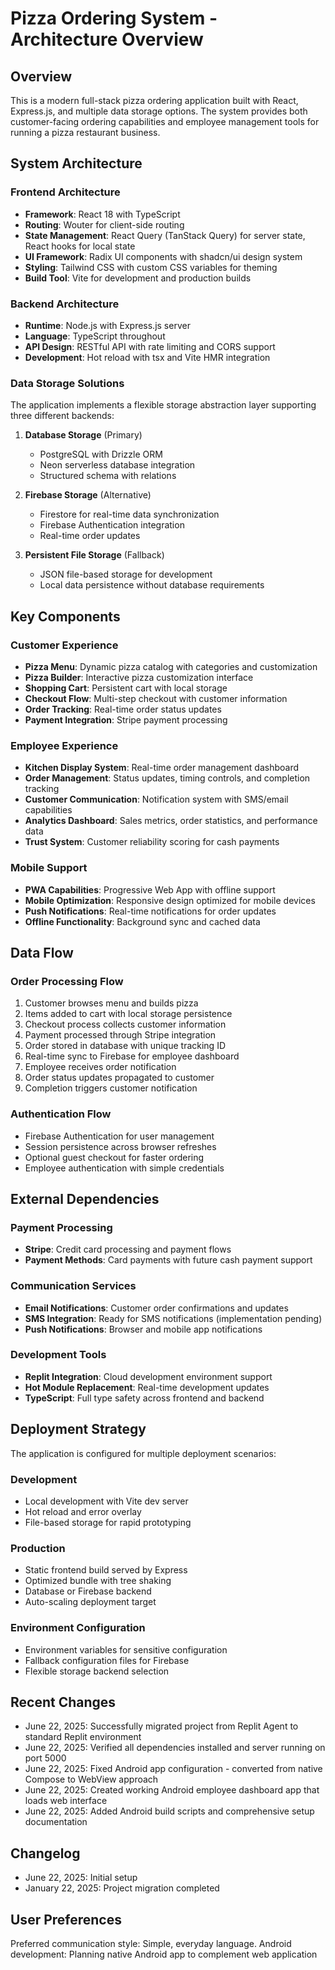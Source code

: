 # Pizza Ordering System - Architecture Overview

## Overview

This is a modern full-stack pizza ordering application built with React, Express.js, and multiple data storage options. The system provides both customer-facing ordering capabilities and employee management tools for running a pizza restaurant business.

## System Architecture

### Frontend Architecture
- **Framework**: React 18 with TypeScript
- **Routing**: Wouter for client-side routing
- **State Management**: React Query (TanStack Query) for server state, React hooks for local state
- **UI Framework**: Radix UI components with shadcn/ui design system
- **Styling**: Tailwind CSS with custom CSS variables for theming
- **Build Tool**: Vite for development and production builds

### Backend Architecture
- **Runtime**: Node.js with Express.js server
- **Language**: TypeScript throughout
- **API Design**: RESTful API with rate limiting and CORS support
- **Development**: Hot reload with tsx and Vite HMR integration

### Data Storage Solutions
The application implements a flexible storage abstraction layer supporting three different backends:

1. **Database Storage** (Primary)
   - PostgreSQL with Drizzle ORM
   - Neon serverless database integration
   - Structured schema with relations

2. **Firebase Storage** (Alternative)
   - Firestore for real-time data synchronization
   - Firebase Authentication integration
   - Real-time order updates

3. **Persistent File Storage** (Fallback)
   - JSON file-based storage for development
   - Local data persistence without database requirements

## Key Components

### Customer Experience
- **Pizza Menu**: Dynamic pizza catalog with categories and customization
- **Pizza Builder**: Interactive pizza customization interface
- **Shopping Cart**: Persistent cart with local storage
- **Checkout Flow**: Multi-step checkout with customer information
- **Order Tracking**: Real-time order status updates
- **Payment Integration**: Stripe payment processing

### Employee Experience
- **Kitchen Display System**: Real-time order management dashboard
- **Order Management**: Status updates, timing controls, and completion tracking
- **Customer Communication**: Notification system with SMS/email capabilities
- **Analytics Dashboard**: Sales metrics, order statistics, and performance data
- **Trust System**: Customer reliability scoring for cash payments

### Mobile Support
- **PWA Capabilities**: Progressive Web App with offline support
- **Mobile Optimization**: Responsive design optimized for mobile devices
- **Push Notifications**: Real-time notifications for order updates
- **Offline Functionality**: Background sync and cached data

## Data Flow

### Order Processing Flow
1. Customer browses menu and builds pizza
2. Items added to cart with local storage persistence
3. Checkout process collects customer information
4. Payment processed through Stripe integration
5. Order stored in database with unique tracking ID
6. Real-time sync to Firebase for employee dashboard
7. Employee receives order notification
8. Order status updates propagated to customer
9. Completion triggers customer notification

### Authentication Flow
- Firebase Authentication for user management
- Session persistence across browser refreshes
- Optional guest checkout for faster ordering
- Employee authentication with simple credentials

## External Dependencies

### Payment Processing
- **Stripe**: Credit card processing and payment flows
- **Payment Methods**: Card payments with future cash payment support

### Communication Services
- **Email Notifications**: Customer order confirmations and updates
- **SMS Integration**: Ready for SMS notifications (implementation pending)
- **Push Notifications**: Browser and mobile app notifications

### Development Tools
- **Replit Integration**: Cloud development environment support
- **Hot Module Replacement**: Real-time development updates
- **TypeScript**: Full type safety across frontend and backend

## Deployment Strategy

The application is configured for multiple deployment scenarios:

### Development
- Local development with Vite dev server
- Hot reload and error overlay
- File-based storage for rapid prototyping

### Production
- Static frontend build served by Express
- Optimized bundle with tree shaking
- Database or Firebase backend
- Auto-scaling deployment target

### Environment Configuration
- Environment variables for sensitive configuration
- Fallback configuration files for Firebase
- Flexible storage backend selection

## Recent Changes
- June 22, 2025: Successfully migrated project from Replit Agent to standard Replit environment
- June 22, 2025: Verified all dependencies installed and server running on port 5000  
- June 22, 2025: Fixed Android app configuration - converted from native Compose to WebView approach
- June 22, 2025: Created working Android employee dashboard app that loads web interface
- June 22, 2025: Added Android build scripts and comprehensive setup documentation

## Changelog
- June 22, 2025: Initial setup
- January 22, 2025: Project migration completed

## User Preferences

Preferred communication style: Simple, everyday language.
Android development: Planning native Android app to complement web application
